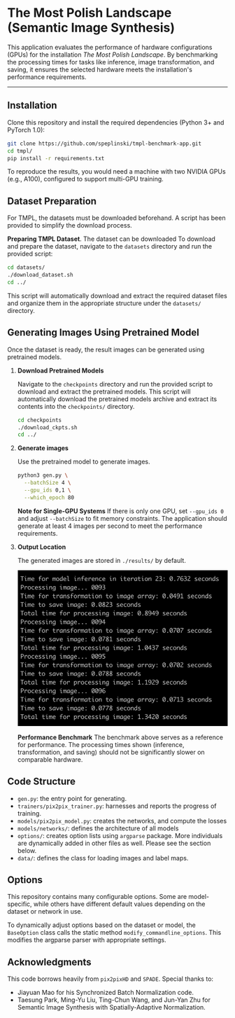 # The Most Polish Landscape (Semantic Image Synthesis)

This application evaluates the performance of hardware configurations (GPUs) for the installation *The Most Polish Landscape*. By benchmarking the processing times for tasks like inference, image transformation, and saving, it ensures the selected hardware meets the installation's performance requirements.

---

## Installation

Clone this repository and install the required dependencies (Python 3+ and PyTorch 1.0):

```bash
git clone https://github.com/speplinski/tmpl-benchmark-app.git
cd tmpl/
pip install -r requirements.txt
```

To reproduce the results, you would need a machine with two NVIDIA GPUs (e.g., A100), configured to support multi-GPU training.

## Dataset Preparation

For TMPL, the datasets must be downloaded beforehand. A script has been provided to simplify the download process.

**Preparing TMPL Dataset**. The dataset can be downloaded To download and prepare the dataset, navigate to the `datasets` directory and run the provided script:

```bash
cd datasets/
./download_dataset.sh
cd ../
```

This script will automatically download and extract the required dataset files and organize them in the appropriate structure under the `datasets/` directory.

## Generating Images Using Pretrained Model

Once the dataset is ready, the result images can be generated using pretrained models.

1. **Download Pretrained Models**

    Navigate to the `checkpoints` directory and run the provided script to download and extract the pretrained models. This script will automatically download the pretrained models archive and extract its contents into the `checkpoints/` directory.

    ```bash
    cd checkpoints
    ./download_ckpts.sh
    cd ../
    ```

2. **Generate images**

    Use the pretrained model to generate images.
    
    ```bash
    python3 gen.py \
      --batchSize 4 \
      --gpu_ids 0,1 \
      --which_epoch 80
    ```

    **Note for Single-GPU Systems**
    If there is only one GPU, set `--gpu_ids 0` and adjust `--batchSize` to fit memory constraints. The application should generate at least 4 images per second to meet the performance requirements.

3. **Output Location**

    The generated images are stored in `./results/` by default.

    ![Benchmark](assets/benchmark.png?raw=true)

    **Performance Benchmark**
    The benchmark above serves as a reference for performance. The processing times shown (inference, transformation, and saving) should not be significantly slower on comparable hardware.

## Code Structure

- `gen.py`: the entry point for generating.
- `trainers/pix2pix_trainer.py`: harnesses and reports the progress of training.
- `models/pix2pix_model.py`: creates the networks, and compute the losses
- `models/networks/`: defines the architecture of all models
- `options/`: creates option lists using `argparse` package. More individuals are dynamically added in other files as well. Please see the section below.
- `data/`: defines the class for loading images and label maps.

## Options

This repository contains many configurable options. Some are model-specific, while others have different default values depending on the dataset or network in use.

To dynamically adjust options based on the dataset or model, the `BaseOption` class calls the static method `modify_commandline_options`. This modifies the argparse parser with appropriate settings.

## Acknowledgments

This code borrows heavily from `pix2pixHD` and `SPADE`. Special thanks to:

- Jiayuan Mao for his Synchronized Batch Normalization code.
- Taesung Park, Ming-Yu Liu, Ting-Chun Wang, and Jun-Yan Zhu for Semantic Image Synthesis with Spatially-Adaptive Normalization.
